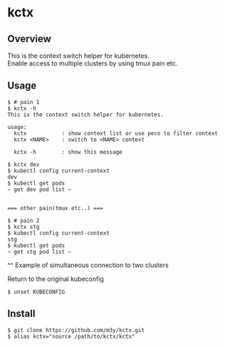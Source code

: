 # kctx

## Overview
This is the context switch helper for kubernetes.  
Enable access to multiple clusters by using tmux pain etc.


## Usage
```
$ # pain 1
$ kctx -h
This is the context switch helper for kubernetes.

usage:
  kctx           : show context list or use peco to filter context
  kctx <NAME>    : switch to <NAME> context

  kctx -h        : show this message

$ kctx dev
$ kubectl config current-context
dev
$ kubectl get pods
~ get dev pod list ~


=== other pain(tmux etc..) ===

$ # pain 2
$ kctx stg
$ kubectl config current-context
stg
$ kubectl get pods
~ get stg pod list ~
```
^^ Example of simultaneous connection to two clusters

Return to the original kubeconfig
```
$ unset KUBECONFIG
```


## Install
```
$ git clone https://github.com/m3y/kctx.git
$ alias kctx="source /path/to/kctx/kctx"
```
